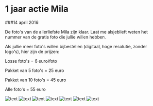 1 jaar actie Mila
=================

###14 april 2016

De foto's van de allerliefste Mila zijn klaar. Laat me alsjeblieft weten het nummer van de gratis foto die jullie willen hebben.

Als jullie meer foto's willen bijbestellen (digitaal, hoge resolutie, zonder logo's), hier zijn de prijzen:

Losse foto's = 6 euro/foto

Pakket van 5 foto's = 25 euro

Pakket van 10 foto's = 45 euro

Alle foto's = 55 euro

![text](/img/blog/1-jaar-actie-mila/1.jpg)
![text](/img/blog/1-jaar-actie-mila/2.jpg)
![text](/img/blog/1-jaar-actie-mila/3.jpg)
![text](/img/blog/1-jaar-actie-mila/4.jpg)
![text](/img/blog/1-jaar-actie-mila/5.jpg)
![text](/img/blog/1-jaar-actie-mila/6.jpg)
![text](/img/blog/1-jaar-actie-mila/7.jpg)